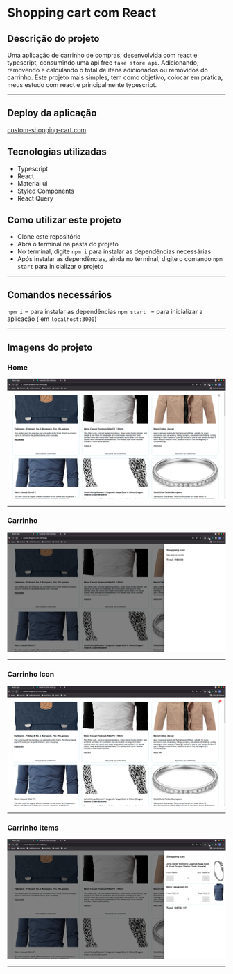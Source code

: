 # Shopping cart com React

## Descrição do projeto
Uma aplicação de carrinho de compras, desenvolvida com react e typescript, consumindo uma api free `fake store api`. Adicionando, removendo e calculando o total de itens adicionados ou removidos do carrinho. Este projeto mais simples, tem como objetivo, colocar em prática, meus estudo com react e principalmente typescript. 
<hr>

## Deploy da aplicação

[custom-shopping-cart.com](custom-shopping-cart.netlify.app)

## Tecnologias utilizadas
- Typescript
- React
- Material ui
- Styled Components
- React Query

## Como utilizar este projeto
- Clone este repositório
- Abra o terminal na pasta do projeto
- No terminal, digite ` npm i ` para instalar as dependências necessárias
- Após instalar as dependências, ainda no terminal, digite o comando ` npm start ` para inicializar o projeto
<hr>

## Comandos necessários
`npm i` = para instalar as dependências
`npm start ` = para inicializar a aplicação ( em ` localhost:3000 `)
<hr>


## Imagens do projeto

### Home
<img src="./src/img/home-shopping.png" />
<hr>

### Carrinho
<img src="./src/img/cart.png" />
<hr>

### Carrinho Icon
<img src="./src/img/cart-item.png" />
<hr>

### Carrinho Items
<img src="./src/img/cart-open.png" />
<hr>